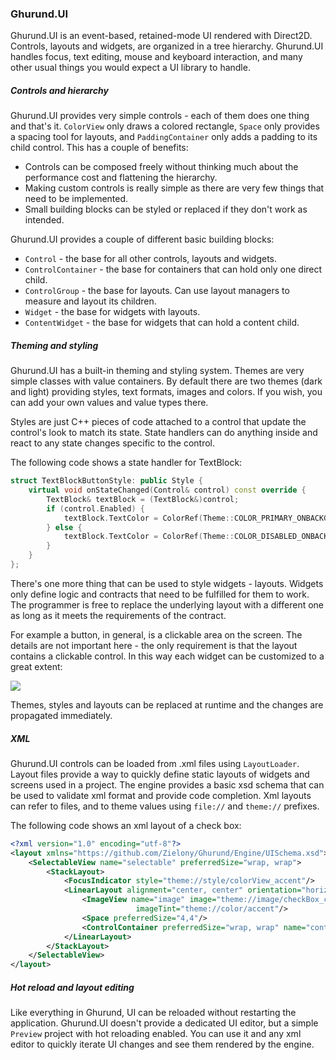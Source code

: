 ### Ghurund.UI

Ghurund.UI is an event-based, retained-mode UI rendered with Direct2D. Controls, layouts and widgets, are organized in a tree hierarchy. Ghurund.UI handles focus, text editing, mouse and keyboard interaction, and many other usual things you would expect a UI library to handle.

##### Controls and hierarchy

Ghurund.UI provides very simple controls - each of them does one thing and that's it. `ColorView` only draws a colored rectangle, `Space` only provides a spacing tool for layouts, and `PaddingContainer` only adds a padding to its child control. This has a couple of benefits:

 - Controls can be composed freely without thinking much about the performance cost and flattening the hierarchy.
 - Making custom controls is really simple as there are very few things that need to be implemented.
 - Small building blocks can be styled or replaced if they don't work as intended.

Ghurund.UI provides a couple of different basic building blocks:

 - `Control` - the base for all other controls, layouts and widgets.
 - `ControlContainer` - the base for containers that can hold only one direct child.
 - `ControlGroup` - the base for layouts. Can use layout managers to measure and layout its children.
 - `Widget` - the base for widgets with layouts.
 - `ContentWidget` - the base for widgets that can hold a content child.

##### Theming and styling

Ghurund.UI has a built-in theming and styling system. Themes are very simple classes with value containers. By default there are two themes (dark and light) providing styles, text formats, images and colors. If you wish, you can add your own values and value types there.

Styles are just C++ pieces of code attached to a control that update the control's look to match its state. State handlers can do anything inside and react to any state changes specific to the control.

The following code shows a state handler for TextBlock:

```C++
struct TextBlockButtonStyle: public Style {
	virtual void onStateChanged(Control& control) const override {
		TextBlock& textBlock = (TextBlock&)control;
		if (control.Enabled) {
			textBlock.TextColor = ColorRef(Theme::COLOR_PRIMARY_ONBACKGROUND);
		} else {
			textBlock.TextColor = ColorRef(Theme::COLOR_DISABLED_ONBACKGROUND);
		}
	}
};
```

There's one more thing that can be used to style widgets - layouts. Widgets only define logic and contracts that need to be fulfilled for them to work. The programmer is free to replace the underlying layout with a different one as long as it meets the requirements of the contract.

For example a button, in general, is a clickable area on the screen. The details are not important here - the only requirement is that the layout contains a clickable control. In this way each widget can be customized to a great extent:

<img src="../../../images/buttons.png"/>

Themes, styles and layouts can be replaced at runtime and the changes are propagated immediately.

##### XML

Ghurund.UI controls can be loaded from .xml files using `LayoutLoader`. Layout files provide a way to quickly define static layouts of widgets and screens used in a project. The engine provides a basic xsd schema that can be used to validate xml format and provide code completion. Xml layouts can refer to files, and to theme values using `file://` and `theme://` prefixes.

The following code shows an xml layout of a check box:

```xml
<?xml version="1.0" encoding="utf-8"?>
<layout xmlns="https://github.com/Zielony/Ghurund/Engine/UISchema.xsd">
	<SelectableView name="selectable" preferredSize="wrap, wrap">
		<StackLayout>
			<FocusIndicator style="theme://style/colorView_accent"/>
			<LinearLayout alignment="center, center" orientation="horizontal">
				<ImageView name="image" image="theme://image/checkBox_checked"
							imageTint="theme://color/accent"/>
				<Space preferredSize="4,4"/>
				<ControlContainer preferredSize="wrap, wrap" name="content"/>
			</LinearLayout>
		</StackLayout>
	</SelectableView>
</layout>
```

##### Hot reload and layout editing

Like everything in Ghurund, UI can be reloaded without restarting the application. Ghurund.UI doesn't provide a dedicated UI editor, but a simple `Preview` project with hot reloading enabled. You can use it and any xml editor to quickly iterate UI changes and see them rendered by the engine.
